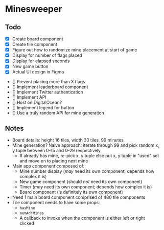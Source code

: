 # Minesweeper

## Todo

- [x] Create board component
- [x] Create tile component
- [x] Figure out how to randomize mine placement at start of game
- [x] Display for number of flags placed
- [x] Display for elapsed seconds
- [x] New game button
- [x] Actual UI design in Figma
- [] Prevent placing more than X flags
- [] Implement leaderboard component
- [] Implement Twitter authentication
- [] Implement API
- [] Host on DigitalOcean?
- [] Implement legend for button
- [] Use a truly random API for mine generation

## Notes

- Board details: height 16 tiles, width 30 tiles, 99 minutes
- Mine generation? Naive approach: iterate through 99 and pick random x, y tuple between 0-15 and 0-29 respectively
  - If already has mine, re-pick x, y tuple else put x, y tuple in "used" set and move on to placing next mine
- Main app component composed of:
  - Mine number display (_may_ need its own component; depends how complex it is)
  - New game component (should _not_ need its own component)
  - Timer (_may_ need its own component; depends how complex it is)
  - Board component (is definitely its own component)
- Need 1 main board component comprised of 480 tile components
- Tile component needs to have some props:
  - `hasMine`
  - `numAdjMines`
  - A callback to invoke when the component is either left or right clicked
